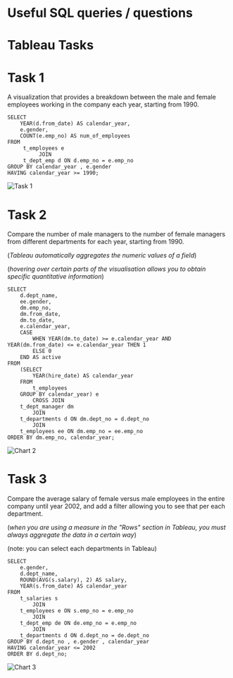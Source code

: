 # Useful SQL queries / questions

# Tableau Tasks

# Task 1
A visualization that provides a breakdown between the male and female employees working in the company each year, starting from 1990.
``` MySQL
SELECT 
    YEAR(d.from_date) AS calendar_year,
    e.gender,    
    COUNT(e.emp_no) AS num_of_employees
FROM     
     t_employees e         
          JOIN    
     t_dept_emp d ON d.emp_no = e.emp_no
GROUP BY calendar_year , e.gender 
HAVING calendar_year >= 1990;
```

![Task 1](https://user-images.githubusercontent.com/107760647/192154919-b9125dae-b211-446a-8291-f3754624313d.png)

# Task 2
Compare the number of male managers to the number of female managers from different departments for each year, starting from 1990.

(*Tableau automatically aggregates the numeric values of a field*)

(*hovering over certain parts of the visualisation allows you to obtain specific quantitative information*)

``` MySQL
SELECT 
    d.dept_name,
    ee.gender,
    dm.emp_no,
    dm.from_date,
    dm.to_date,
    e.calendar_year,
    CASE
        WHEN YEAR(dm.to_date) >= e.calendar_year AND YEAR(dm.from_date) <= e.calendar_year THEN 1
        ELSE 0
    END AS active
FROM
    (SELECT 
        YEAR(hire_date) AS calendar_year
    FROM
        t_employees
    GROUP BY calendar_year) e
        CROSS JOIN
    t_dept_manager dm
        JOIN
    t_departments d ON dm.dept_no = d.dept_no
        JOIN 
    t_employees ee ON dm.emp_no = ee.emp_no
ORDER BY dm.emp_no, calendar_year;
```

![Chart 2](https://user-images.githubusercontent.com/107760647/192645106-0532022a-5385-4166-8483-bc6b01cac4ea.png)

# Task 3
Compare the average salary of female versus male employees in the entire company until year 2002, and add a filter allowing you to see that per each department.

(*when you are using a measure in the "Rows" section in Tableau, you must always aggregate the data in a certain way*)

(note: you can select each departments in Tableau)

``` MySQL
SELECT 
    e.gender,
    d.dept_name,
    ROUND(AVG(s.salary), 2) AS salary,
    YEAR(s.from_date) AS calendar_year
FROM
    t_salaries s
        JOIN
    t_employees e ON s.emp_no = e.emp_no
        JOIN
    t_dept_emp de ON de.emp_no = e.emp_no
        JOIN
    t_departments d ON d.dept_no = de.dept_no
GROUP BY d.dept_no , e.gender , calendar_year
HAVING calendar_year <= 2002
ORDER BY d.dept_no;
```

![Chart 3](https://user-images.githubusercontent.com/107760647/192647774-ee6ffeb9-e077-491e-9305-f5564708016e.png)


